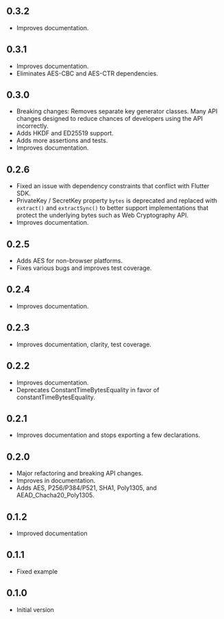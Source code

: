 ## 0.3.2
  * Improves documentation.

## 0.3.1
  * Improves documentation.
  * Eliminates AES-CBC and AES-CTR dependencies.

## 0.3.0
  * Breaking changes: Removes separate key generator classes. Many API changes designed to reduce
    chances of developers using the API incorrectly.
  * Adds HKDF and ED25519 support.
  * Adds more assertions and tests.
  * Improves documentation.

## 0.2.6
  * Fixed an issue with dependency constraints that conflict with Flutter SDK.
  * PrivateKey / SecretKey property `bytes` is deprecated and replaced with `extract()` and
    `extractSync()` to better support implementations that protect the underlying bytes such as
    Web Cryptography API.
  * Improves documentation.

## 0.2.5
  * Adds AES for non-browser platforms.
  * Fixes various bugs and improves test coverage.

## 0.2.4
  * Improves documentation.

## 0.2.3
  * Improves documentation, clarity, test coverage.

## 0.2.2
  * Improves documentation.
  * Deprecates ConstantTimeBytesEquality in favor of constantTimeBytesEquality.

## 0.2.1
  * Improves documentation and stops exporting a few declarations.

## 0.2.0
  * Major refactoring and breaking API changes.
  * Improves in documentation.
  * Adds AES, P256/P384/P521, SHA1, Poly1305, and AEAD_Chacha20_Poly1305.

## 0.1.2
  * Improved documentation

## 0.1.1
  * Fixed example

## 0.1.0
  * Initial version